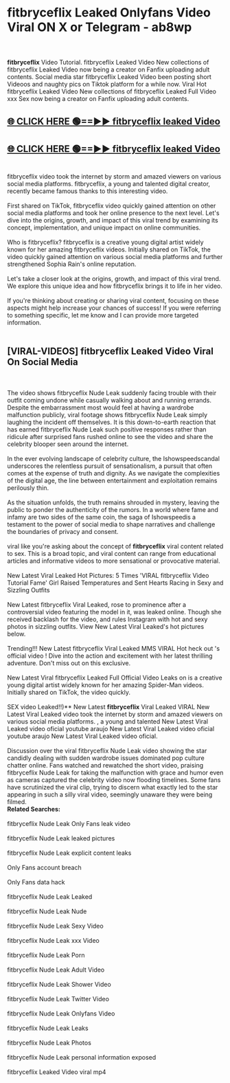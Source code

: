 <h1> fitbryceflix Leaked Onlyfans Video Viral ON X or Telegram - ab8wp </h1>

# 
<br>
<strong>fitbryceflix</strong> Video Tutorial. fitbryceflix Leaked Video New collections of  fitbryceflix Leaked Video now being a creator on Fanfix uploading adult contents. Social media star fitbryceflix Leaked Video been posting short Videoos and naughty pics on Tiktok platform for a while now. Viral Hot fitbryceflix Leaked Video New collections of fitbryceflix Leaked Full Video xxx Sex now being a creator on Fanfix uploading adult contents.
<br>

## [🌐 CLICK HERE 🟢==►► fitbryceflix leaked Video ](https://onlyclips.site?title=fitbryceflix&ref=git)


## [🌐 CLICK HERE 🟢==►► fitbryceflix leaked Video ](https://onlyclips.site?title=fitbryceflix&ref=git)

<br>
fitbryceflix video took the internet by storm and amazed viewers on various social media platforms. fitbryceflix, a young and talented digital creator, recently became famous thanks to this interesting video.
<br><br>
First shared on TikTok, fitbryceflix video quickly gained attention on other social media platforms and took her online presence to the next level. Let's dive into the origins, growth, and impact of this viral trend by examining its concept, implementation, and unique impact on online communities.
<br><br>
Who is fitbryceflix? fitbryceflix is a creative young digital artist widely known for her amazing fitbryceflix videos. Initially shared on TikTok, the video quickly gained attention on various social media platforms and further strengthened Sophia Rain's online reputation.
<br><br>
Let's take a closer look at the origins, growth, and impact of this viral trend. We explore this unique idea and how fitbryceflix brings it to life in her video.
<br><br>
If you're thinking about creating or sharing viral content, focusing on these aspects might help increase your chances of success! If you were referring to something specific, let me know and I can provide more targeted information.
<br><br>
<h2>[VIRAL-VIDEOS] fitbryceflix Leaked Video Viral On Social Media</h2>
<br><br>
The video shows fitbryceflix Nude Leak suddenly facing trouble with their outfit coming undone while casually walking about and running errands. Despite the embarrassment most would feel at having a wardrobe malfunction publicly, viral footage shows fitbryceflix Nude Leak simply laughing the incident off themselves. It is this down-to-earth reaction that has earned fitbryceflix Nude Leak such positive responses rather than ridicule after surprised fans rushed online to see the video and share the celebrity blooper seen around the internet.
<br><br>
In the ever evolving landscape of celebrity culture, the Ishowspeedscandal underscores the relentless pursuit of sensationalism, a pursuit that often comes at the expense of truth and dignity. As we navigate the complexities of the digital age, the line between entertainment and exploitation remains perilously thin.
<br><br>
As the situation unfolds, the truth remains shrouded in mystery, leaving the public to ponder the authenticity of the rumors. In a world where fame and infamy are two sides of the same coin, the saga of Ishowspeedis a testament to the power of social media to shape narratives and challenge the boundaries of privacy and consent.
<br><br>
viral like you're asking about the concept of <strong>fitbryceflix</strong> viral content related to sex. This is a broad topic, and viral content can range from educational articles and informative videos to more sensational or provocative material.
<br><br>
New Latest Viral Leaked Hot Pictures: 5 Times 'VIRAL fitbryceflix Video Tutorial Fame' Girl Raised Temperatures and Sent Hearts Racing in Sexy and Sizzling Outfits
<br><br>
New Latest fitbryceflix Viral Leaked, rose to prominence after a controversial video featuring the model in it, was leaked online. Though she received backlash for the video, and rules Instagram with hot and sexy photos in sizzling outfits. View New Latest Viral Leaked's hot pictures below.
<br><br>
Trending!!! New Latest fitbryceflix Viral Leaked MMS VIRAL Hot heck out 's official video ! Dive into the action and excitement with her latest thrilling adventure. Don't miss out on this exclusive.
<br><br>
New Latest Viral fitbryceflix Leaked Full Official Video Leaks on  is a creative young digital artist widely known for her amazing Spider-Man videos. Initially shared on TikTok, the video quickly.
<br><br>
SEX video Leaked!!)** New Latest <strong>fitbryceflix</strong> Viral Leaked VIRAL New Latest Viral Leaked video took the internet by storm and amazed viewers on various social media platforms. , a young and talented New Latest Viral Leaked video oficial youtube araujo New Latest Viral Leaked video oficial youtube araujo New Latest Viral Leaked video oficial.
<br><br>
Discussion over the viral fitbryceflix Nude Leak video showing the star candidly dealing with sudden wardrobe issues dominated pop culture chatter online. Fans watched and rewatched the short video, praising fitbryceflix Nude Leak for taking the malfunction with grace and humor even as cameras captured the celebrity video now flooding timelines. Some fans have scrutinized the viral clip, trying to discern what exactly led to the star appearing in such a silly viral video, seemingly unaware they were being filmed.
<br>
<strong>Related Searches:</strong>
<br><br>
fitbryceflix Nude Leak Only Fans leak video
<br><br>
fitbryceflix Nude Leak leaked pictures
<br><br>
fitbryceflix Nude Leak explicit content leaks
<br><br>
Only Fans account breach
<br><br>
Only Fans data hack
<br><br>
fitbryceflix Nude Leak Leaked
<br><br>
fitbryceflix Nude Leak Nude
<br><br>
fitbryceflix Nude Leak Sexy Video
<br><br>
fitbryceflix Nude Leak xxx Video
<br><br>
fitbryceflix Nude Leak Porn
<br><br>
fitbryceflix Nude Leak Adult Video
<br><br>
fitbryceflix Nude Leak Shower Video
<br><br>
fitbryceflix Nude Leak Twitter Video
<br><br>
fitbryceflix Nude Leak Onlyfans Video
<br><br>
fitbryceflix Nude Leak Leaks
<br><br>
fitbryceflix Nude Leak Photos
<br><br>
fitbryceflix Nude Leak personal information exposed
<br><br>
fitbryceflix Leaked Video viral mp4